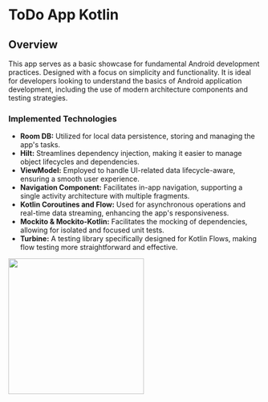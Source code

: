 # ToDo App Kotlin

## Overview

This app serves as a basic showcase for fundamental Android development practices. Designed with a focus on simplicity and functionality. It is ideal for developers looking to understand the basics of Android application development, including the use of modern architecture components and testing strategies.

### Implemented Technologies

- **Room DB:** Utilized for local data persistence, storing and managing the app's tasks.
- **Hilt:** Streamlines dependency injection, making it easier to manage object lifecycles and dependencies.
- **ViewModel:** Employed to handle UI-related data lifecycle-aware, ensuring a smooth user experience.
- **Navigation Component:** Facilitates in-app navigation, supporting a single activity architecture with multiple fragments.
- **Kotlin Coroutines and Flow:** Used for asynchronous operations and real-time data streaming, enhancing the app's responsiveness.
- **Mockito & Mockito-Kotlin:** Facilitates the mocking of dependencies, allowing for isolated and focused unit tests.
- **Turbine:** A testing library specifically designed for Kotlin Flows, making flow testing more straightforward and effective.

<img src="app_demo.gif" width="270">
